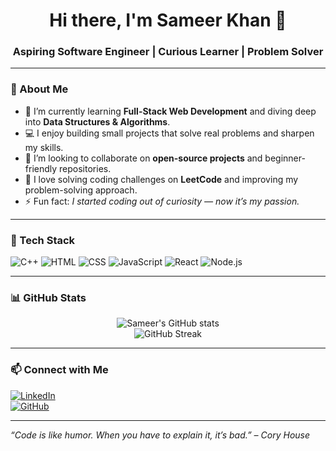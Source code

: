 <h1 align="center">Hi there, I'm Sameer Khan 👋</h1>
<h3 align="center">Aspiring Software Engineer | Curious Learner | Problem Solver</h3>

---

### 🧠 About Me

- 🌱 I’m currently learning **Full-Stack Web Development** and diving deep into **Data Structures & Algorithms**.
- 💻 I enjoy building small projects that solve real problems and sharpen my skills.
- 🤝 I’m looking to collaborate on **open-source projects** and beginner-friendly repositories.
- 🧩 I love solving coding challenges on **LeetCode** and improving my problem-solving approach.
- ⚡ Fun fact: *I started coding out of curiosity — now it’s my passion.*

---

### 🔧 Tech Stack

![C++](https://img.shields.io/badge/C++-00599C?style=flat-square&logo=c%2B%2B&logoColor=white)
![HTML](https://img.shields.io/badge/HTML5-e34c26?style=flat-square&logo=html5&logoColor=white)
![CSS](https://img.shields.io/badge/CSS3-1572B6?style=flat-square&logo=css3&logoColor=white)
![JavaScript](https://img.shields.io/badge/JavaScript-F7DF1E?style=flat-square&logo=javascript&logoColor=black)
![React](https://img.shields.io/badge/React-20232a?style=flat-square&logo=react&logoColor=61dafb)
![Node.js](https://img.shields.io/badge/Node.js-43853d?style=flat-square&logo=node.js&logoColor=white)

---

### 📊 GitHub Stats

<p align="center">
  <img src="https://github-readme-stats.vercel.app/api?username=Saamyy-code&show_icons=true&theme=radical" alt="Sameer's GitHub stats" />
  <br />
  <img src="https://github-readme-streak-stats.herokuapp.com/?user=Saamyy-code&theme=radical" alt="GitHub Streak" />
</p>

---

### 📫 Connect with Me

[![LinkedIn](https://img.shields.io/badge/LinkedIn-blue?style=flat-square&logo=linkedin&logoColor=white)](https://linkedin.com)  
[![GitHub](https://img.shields.io/badge/GitHub-100000?style=flat-square&logo=github&logoColor=white)](https://github.com/Saamyy-code)

---

_“Code is like humor. When you have to explain it, it’s bad.” – Cory House_
